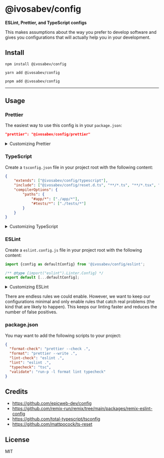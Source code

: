 <div>
  <h1>@ivosabev/config</h1>
  <strong>
    ESLint, Prettier, and TypeScript configs
  </strong>
  <p>
    This makes assumptions about the way you prefer to develop software and gives you configurations that will actually help you in your development.
  </p>
</div>

## Install

```
npm install @ivosabev/config
```

```
yarn add @ivosabev/config
```

```
pnpm add @ivosabev/config
```

<hr />

## Usage

### Prettier

The easiest way to use this config is in your `package.json`:

```json
"prettier": "@ivosabev/config/prettier"
```

<details>
  <summary>Customizing Prettier</summary>

If you want to customize things, you should probably just copy/paste the
built-in config. But if you really want, you can override it using regular
JavaScript stuff.

Create a `.prettierrc.js` file in your project root with the following content:

```js
import defaultConfig from '@ivosabev/config/prettier';

/** @type {import("prettier").Options} */
export default {
	...defaultConfig,
	// .. your overrides here...
};
```

</details>

### TypeScript

Create a `tsconfig.json` file in your project root with the following content:

```json
{
	"extends": ["@ivosabev/config/typescript"],
	"include": ["@ivosabev/config/reset.d.ts", "**/*.ts", "**/*.tsx", "**/*.js", "**/*.jsx"],
	"compilerOptions": {
		"paths": {
			"#app/*": ["./app/*"],
			"#tests/*": ["./tests/*"]
		}
	}
}
```

<details>
  <summary>Customizing TypeScript</summary>

Learn more from
[the TypeScript docs here](https://www.typescriptlang.org/tsconfig/#extends).

</details>

### ESLint

Create a `eslint.config.js` file in your project root with the following
content:

```js
import {config as defaultConfig} from '@ivosabev/config/eslint';

/** @type {import("eslint").Linter.Config} */
export default [...defaultConfig];
```

<details>
  <summary>Customizing ESLint</summary>

Learn more from
[the Eslint docs here](https://eslint.org/docs/latest/extend/shareable-configs#overriding-settings-from-shareable-configs).

</details>

There are endless rules we could enable. However, we want to keep our
configurations minimal and only enable rules that catch real problems (the kind
that are likely to happen). This keeps our linting faster and reduces the number
of false positives.

### package.json

You may want to add the following scripts to your project:

```json
{
  "format-check": "prettier --check .",
  "format": "prettier --write .",
  "lint-check": "eslint .",
  "lint": "eslint .",
  "typecheck": "tsc",
  "validate": "run-p -l format lint typecheck"
}
```

## Credits

- https://github.com/epicweb-dev/config
- https://github.com/remix-run/remix/tree/main/packages/remix-eslint-config
- https://github.com/total-typescript/tsconfig
- https://github.com/mattpocock/ts-reset

## License

MIT
